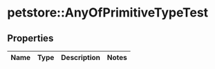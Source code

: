 # petstore::AnyOfPrimitiveTypeTest


## Properties
Name | Type | Description | Notes
------------ | ------------- | ------------- | -------------


